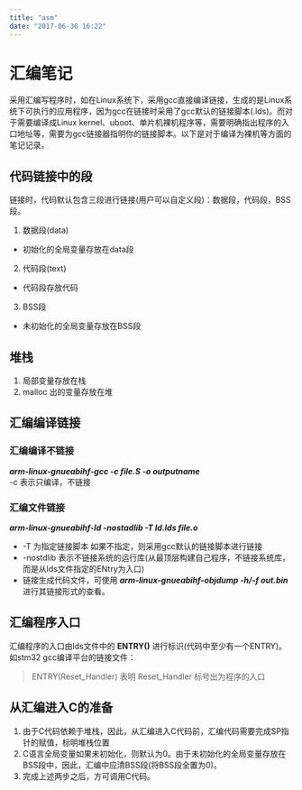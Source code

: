 ```yaml
---
title: "asm"
date: "2017-06-30 16:22"
---
```


# 汇编笔记
采用汇编写程序时，如在Linux系统下，采用gcc直接编译链接，生成的是Linux系统下可执行的应用程序，因为gcc在链接时采用了gcc默认的链接脚本(.lds)。而对于需要编译成Linux kernel、uboot、单片机裸机程序等，需要明确指出程序的入口地址等，需要为gcc链接器指明你的链接脚本。以下是对于编译为裸机等方面的笔记记录。
## 代码链接中的段

链接时，代码默认包含三段进行链接(用户可以自定义段)：数据段，代码段，BSS段。
1. 数据段(data)
  - 初始化的全局变量存放在data段

2. 代码段(text)
  - 代码段存放代码
3. BSS段
  -  未初始化的全局变量存放在BSS段

## 堆栈
1. 局部变量存放在栈
2. malloc 出的变量存放在堆

## 汇编编译链接
### 汇编编译不链接
   ***arm-linux-gnueabihf-gcc -c file.S -o outputname***  
   -c 表示只编译，不链接
### 汇编文件链接
   ***arm-linux-gnueabihf-ld -nostadlib -T ld.lds file.o***  
   - -T 为指定链接脚本 如果不指定，则采用gcc默认的链接脚本进行链接
   - -nostdlib 表示不链接系统的运行库(从最顶层构建自己程序，不链接系统库，而是从lds文件指定的ENtry为入口)
   - 链接生成代码文件，可使用 ***arm-linux-gnueabihf-objdump -h/-f out.bin*** 进行其链接形式的查看。

## 汇编程序入口
汇编程序的入口由lds文件中的 **ENTRY()** 进行标识(代码中至少有一个ENTRY)。如stm32 gcc编译平台的链接文件：  
> ENTRY(Reset_Handler) 表明 Reset_Handler 标号出为程序的入口

## 从汇编进入C的准备
1. 由于C代码依赖于堆栈，因此，从汇编进入C代码前，汇编代码需要完成SP指针的赋值，标明堆栈位置
2. C语言全局变量如果未初始化，则默认为0。由于未初始化的全局变量存放在BSS段中，因此，汇编中应清BSS段(将BSS段全置为0)。
3. 完成上述两步之后，方可调用C代码。
